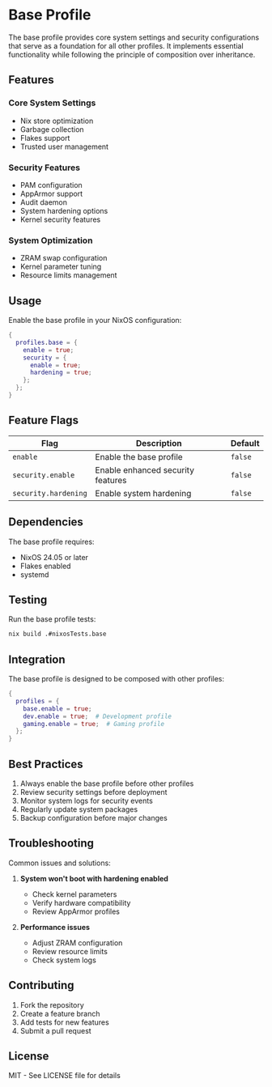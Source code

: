 # Base Profile

The base profile provides core system settings and security configurations that serve as a
foundation for all other profiles. It implements essential functionality while following the
principle of composition over inheritance.

## Features

### Core System Settings

- Nix store optimization
- Garbage collection
- Flakes support
- Trusted user management

### Security Features

- PAM configuration
- AppArmor support
- Audit daemon
- System hardening options
- Kernel security features

### System Optimization

- ZRAM swap configuration
- Kernel parameter tuning
- Resource limits management

## Usage

Enable the base profile in your NixOS configuration:

```nix
{
  profiles.base = {
    enable = true;
    security = {
      enable = true;
      hardening = true;
    };
  };
}
```

## Feature Flags

| Flag                 | Description                       | Default |
| -------------------- | --------------------------------- | ------- |
| `enable`             | Enable the base profile           | `false` |
| `security.enable`    | Enable enhanced security features | `false` |
| `security.hardening` | Enable system hardening           | `false` |

## Dependencies

The base profile requires:

- NixOS 24.05 or later
- Flakes enabled
- systemd

## Testing

Run the base profile tests:

```bash
nix build .#nixosTests.base
```

## Integration

The base profile is designed to be composed with other profiles:

```nix
{
  profiles = {
    base.enable = true;
    dev.enable = true;  # Development profile
    gaming.enable = true;  # Gaming profile
  };
}
```

## Best Practices

1. Always enable the base profile before other profiles
2. Review security settings before deployment
3. Monitor system logs for security events
4. Regularly update system packages
5. Backup configuration before major changes

## Troubleshooting

Common issues and solutions:

1. **System won't boot with hardening enabled**

   - Check kernel parameters
   - Verify hardware compatibility
   - Review AppArmor profiles

2. **Performance issues**
   - Adjust ZRAM configuration
   - Review resource limits
   - Check system logs

## Contributing

1. Fork the repository
2. Create a feature branch
3. Add tests for new features
4. Submit a pull request

## License

MIT - See LICENSE file for details
